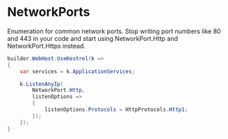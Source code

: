 # NetworkPorts
Enumeration for common network ports. Stop writing port numbers like 80 and 443 in your code and start using NetworkPort.Http and NetworkPort.Https instead.

```c#
builder.WebHost.UseKestrel(k =>
{
    var services = k.ApplicationServices;

    k.ListenAnyIp(
        NetworkPort.Http,
        listenOptions =>
        {
            listenOptions.Protocols = HttpProtocols.Http1;
        });
    });
}
```